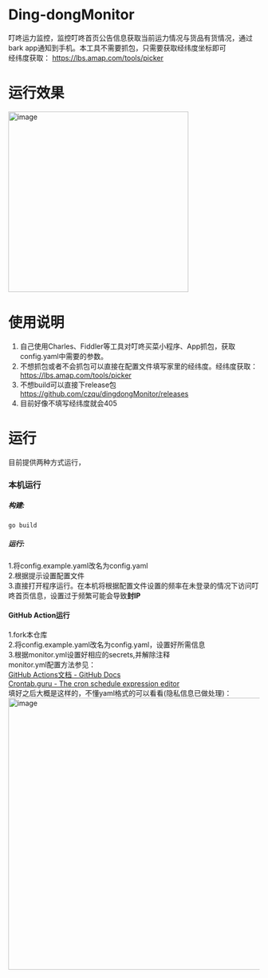 # Ding-dongMonitor
叮咚运力监控，监控叮咚首页公告信息获取当前运力情况与货品有货情况，通过bark app通知到手机。本工具不需要抓包，只需要获取经纬度坐标即可  
经纬度获取： https://lbs.amap.com/tools/picker  

# 运行效果  

<img width="361" alt="image" src="https://user-images.githubusercontent.com/13680422/167243237-59933c2d-867b-48a5-8fc8-5cb76a65732d.png">



# 使用说明
1. 自己使用Charles、Fiddler等工具对叮咚买菜小程序、App抓包，获取config.yaml中需要的参数。
2. 不想抓包或者不会抓包可以直接在配置文件填写家里的经纬度。经纬度获取： https://lbs.amap.com/tools/picker
3. 不想build可以直接下release包 https://github.com/czqu/dingdongMonitor/releases
4. 目前好像不填写经纬度就会405
# 运行
目前提供两种方式运行，
### 本机运行
##### 构建:
```
go build
```
##### 运行:
1.将config.example.yaml改名为config.yaml  
2.根据提示设置配置文件  
3.直接打开程序运行。在本机将根据配置文件设置的频率在未登录的情况下访问叮咚首页信息，设置过于频繁可能会导致**封IP**  
#### GitHub Action运行
1.fork本仓库  
2.将config.example.yaml改名为config.yaml，设置好所需信息  
3.根据monitor.yml设置好相应的secrets,并解除注释  
monitor.yml配置方法参见：  
[GitHub Actions文档 - GitHub Docs](https://docs.github.com/cn/actions)  
[Crontab.guru - The cron schedule expression editor](https://crontab.guru/)   
填好之后大概是这样的，不懂yaml格式的可以看看(隐私信息已做处理)： 
<img width="544" alt="image" src="https://user-images.githubusercontent.com/13680422/167242543-94519c6c-90a5-4564-89cb-02cac0474436.png">

